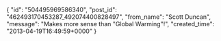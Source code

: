 {
   "id": "504495969586340",
   "post_id": "462493170453287_492074400828497",
   "from_name": "Scott Duncan",
   "message": "Makes more sense than \"Global Warming\"!",
   "created_time": "2013-04-19T16:49:59+0000"
 }
